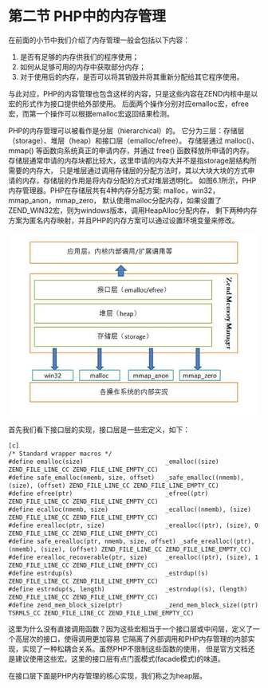# 第二节 PHP中的内存管理

在前面的小节中我们介绍了内存管理一般会包括以下内容：

1. 是否有足够的内存供我们的程序使用；
1. 如何从足够可用的内存中获取部分内存；
1. 对于使用后的内存，是否可以将其销毁并将其重新分配给其它程序使用。

与此对应，PHP的内容管理也包含这样的内容，只是这些内容在ZEND内核中是以宏的形式作为接口提供给外部使用。
后面两个操作分别对应emalloc宏，efree宏，而第一个操作可以根据emalloc宏返回结果检测。

PHP的内存管理可以被看作是分层（hierarchical）的。
它分为三层：存储层（storage）、堆层（heap）和接口层（emalloc/efree）。
存储层通过 malloc()、mmap() 等函数向系统真正的申请内存，并通过 free() 函数释放所申请的内存。
存储层通常申请的内存块都比较大，这里申请的内存大并不是指storage层结构所需要的内存大，
只是堆层通过调用存储层的分配方法时，其以大块大块的方式申请的内存，存储层的作用是将内存分配的方式对堆层透明化。
如图6.1所示，PHP内存管理器。PHP在存储层共有4种内存分配方案: malloc，win32，mmap_anon，mmap_zero，
默认使用malloc分配内存，如果设置了ZEND_WIN32宏，则为windows版本，调用HeapAlloc分配内存，
剩下两种内存方案为匿名内存映射，并且PHP的内存方案可以通过设置环境变量来修改。

![图6.1 PHP内存管理器](../images/chapt06/06-02-01-zend-memeory-manager.jpg)

首先我们看下接口层的实现，接口层是一些宏定义，如下：

    [c]
    /* Standard wrapper macros */
    #define emalloc(size)						_emalloc((size) ZEND_FILE_LINE_CC ZEND_FILE_LINE_EMPTY_CC)
    #define safe_emalloc(nmemb, size, offset)	_safe_emalloc((nmemb), (size), (offset) ZEND_FILE_LINE_CC ZEND_FILE_LINE_EMPTY_CC)
    #define efree(ptr)							_efree((ptr) ZEND_FILE_LINE_CC ZEND_FILE_LINE_EMPTY_CC)
    #define ecalloc(nmemb, size)				_ecalloc((nmemb), (size) ZEND_FILE_LINE_CC ZEND_FILE_LINE_EMPTY_CC)
    #define erealloc(ptr, size)					_erealloc((ptr), (size), 0 ZEND_FILE_LINE_CC ZEND_FILE_LINE_EMPTY_CC)
    #define safe_erealloc(ptr, nmemb, size, offset)	_safe_erealloc((ptr), (nmemb), (size), (offset) ZEND_FILE_LINE_CC ZEND_FILE_LINE_EMPTY_CC)
    #define erealloc_recoverable(ptr, size)		_erealloc((ptr), (size), 1 ZEND_FILE_LINE_CC ZEND_FILE_LINE_EMPTY_CC)
    #define estrdup(s)							_estrdup((s) ZEND_FILE_LINE_CC ZEND_FILE_LINE_EMPTY_CC)
    #define estrndup(s, length)					_estrndup((s), (length) ZEND_FILE_LINE_CC ZEND_FILE_LINE_EMPTY_CC)
    #define zend_mem_block_size(ptr)			_zend_mem_block_size((ptr) TSRMLS_CC ZEND_FILE_LINE_CC ZEND_FILE_LINE_EMPTY_CC)

这里为什么没有直接调用函数？因为这些宏相当于一个接口层或中间层，定义了一个高层次的接口，使得调用更加容易
它隔离了外部调用和PHP内存管理的内部实现，实现了一种松耦合关系。虽然PHP不限制这些函数的使用，
但是官方文档还是建议使用这些宏。这里的接口层有点门面模式(facade模式)的味道。

在接口层下面是PHP内存管理的核心实现，我们称之为heap层。
